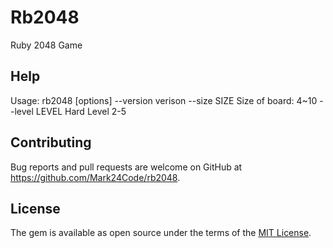 # Rb2048

Ruby 2048 Game

## Help

Usage: rb2048 [options]
        --version                    verison
        --size SIZE                  Size of board: 4~10
        --level LEVEL                Hard Level 2-5


## Contributing

Bug reports and pull requests are welcome on GitHub at https://github.com/Mark24Code/rb2048.

## License

The gem is available as open source under the terms of the [MIT License](https://opensource.org/licenses/MIT).
